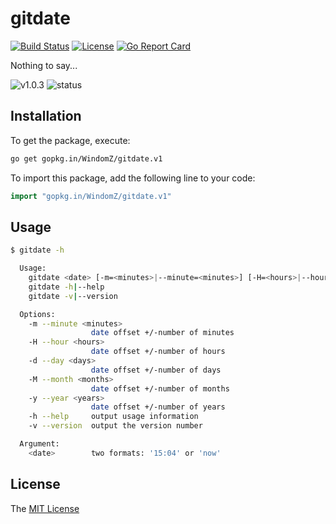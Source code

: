 # gitdate
[![Build Status](https://travis-ci.org/WindomZ/gitdate.svg?branch=master)](https://travis-ci.org/WindomZ/gitdate)
[![License](https://img.shields.io/badge/license-MIT-green.svg)](https://opensource.org/licenses/MIT)
[![Go Report Card](https://goreportcard.com/badge/github.com/WindomZ/gitdate)](https://goreportcard.com/report/github.com/WindomZ/gitdate)

Nothing to say...

![v1.0.3](https://img.shields.io/badge/version-v1.0.3-blue.svg)
![status](https://img.shields.io/badge/status-stable-green.svg)

## Installation

To get the package, execute:

```bash
go get gopkg.in/WindomZ/gitdate.v1
```

To import this package, add the following line to your code:

```go
import "gopkg.in/WindomZ/gitdate.v1"
```

## Usage
```bash
$ gitdate -h

  Usage:
    gitdate <date> [-m=<minutes>|--minute=<minutes>] [-H=<hours>|--hour=<hours>] [-d=<days>|--day=<days>] [-M=<months>|--month=<months>] [-y=<years>|--year=<years>]
    gitdate -h|--help
    gitdate -v|--version

  Options:
    -m --minute <minutes>
                  date offset +/-number of minutes
    -H --hour <hours>
                  date offset +/-number of hours
    -d --day <days>
                  date offset +/-number of days
    -M --month <months>
                  date offset +/-number of months
    -y --year <years>
                  date offset +/-number of years
    -h --help     output usage information
    -v --version  output the version number

  Argument:
    <date>        two formats: '15:04' or 'now'
```

## License

The [MIT License](https://github.com/WindomZ/gitclone/blob/master/LICENSE)
